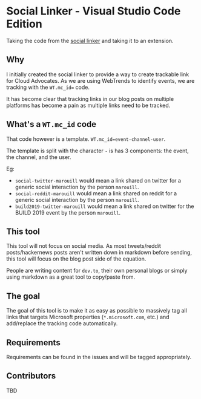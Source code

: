 # Social Linker - Visual Studio Code Edition

Taking the code from the [social linker](https://github.com/MaximRouiller/social-linker) and taking it to an extension.

## Why

I initially created the social linker to provide a way to create trackable link for Cloud Advocates. As we are using WebTrends to identify events, we are tracking with the `WT.mc_id=` code.

It has become clear that tracking links in our blog posts on multiple platforms has become a pain as multiple links need to be tracked. 

## What's a `WT.mc_id` code

That code however is a template. `WT.mc_id=event-channel-user`.

The template is split with the character `-` is has 3 components: the event, the channel, and the user. 

Eg:

* `social-twitter-marouill` would mean a link shared on twitter for a generic social interaction by the person `marouill`.
* `social-reddit-marouill` would mean a link shared on reddit for a generic social interaction by the person `marouill`.
* `build2019-twitter-marouill` would mean a link shared on twitter for the BUILD 2019 event by the person `marouill`.

## This tool

This tool will not focus on social media. As most tweets/reddit posts/hackernews posts aren't written down in markdown before sending, this tool will focus on the blog post side of the equation.

People are writing content for `dev.to`, their own personal blogs or simply using markdown as a great tool to copy/paste from.

## The goal

The goal of this tool is to make it as easy as possible to massively tag all links that targets Microsoft properties (`*.microsoft.com`, etc.) and add/replace the tracking code automatically.

## Requirements

Requirements can be found in the issues and will be tagged appropriately.

## Contributors

TBD
